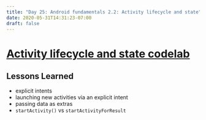 ```yaml
---
title: "Day 25: Android fundamentals 2.2: Activity lifecycle and state"
date: 2020-05-31T14:31:23-07:00
draft: false
---
```


# [Activity lifecycle and state codelab](https://codelabs.developers.google.com/codelabs/android-training-activity-lifecycle-and-state/index.html?index=..%2F..%2Fandroid-training#0)

## Lessons Learned
* explicit intents
* launching new activities via an explicit intent
* passing data as extras
* `startActivity()` vs `startActivityForResult`